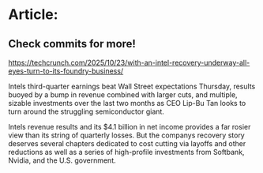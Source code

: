 # Article:

## Check commits for more!
https://techcrunch.com/2025/10/23/with-an-intel-recovery-underway-all-eyes-turn-to-its-foundry-business/

Intels third-quarter earnings beat Wall Street expectations Thursday, results buoyed by a bump in revenue combined with larger cuts, and multiple, sizable investments over the last two months as CEO Lip-Bu Tan looks to turn around the struggling semiconductor giant.

Intels revenue results and its $4.1 billion in net income provides a far rosier view than its string of quarterly losses. But the companys recovery story deserves several chapters dedicated to cost cutting via layoffs and other reductions as well as a series of high-profile investments from Softbank, Nvidia, and the U.S. government.